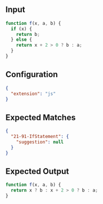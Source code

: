 
## Input
```javascript input
function f(x, a, b) {
  if (x) {
    return b;
  } else {
    return x + 2 > 0 ? b : a;
  }
}
```

## Configuration
```json configuration
{
  "extension": "js"
}
```

## Expected Matches
```json expected matches
{
  "21-91-IfStatement": {
    "suggestion": null
  }
}
```

## Expected Output
```javascript expected output
function f(x, a, b) {
  return x ? b : x + 2 > 0 ? b : a;
}
```
